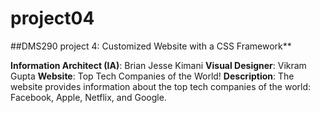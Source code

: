 # project04
##DMS290 project 4: Customized Website with a CSS Framework**

**Information Architect (IA)**: Brian Jesse Kimani
**Visual Designer**: Vikram Gupta
**Website**: Top Tech Companies of the World!
**Description**: The website provides information about the top tech companies of the world: Facebook, Apple, Netflix, and Google.
<!--stackedit_data:
eyJoaXN0b3J5IjpbLTc5MDYzOTM1OV19
-->